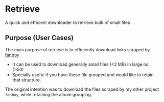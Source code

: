 Retrieve
=======

A quick and efficient downloader to retrieve bulk of small files

Purpose (User Cases)
--------

The main purpose of retrieve is to efficiently download links scraped by [fanboy](https://github.com/vintol/fanboy/)

- It can be used to download generally small files (<2 MB) in large no (>50)
- Specially useful if you have these file grouped and would like to retain that structure.


The original intention was to download the files scraped by my other project `fanboy`, while retaining the album grouping.

